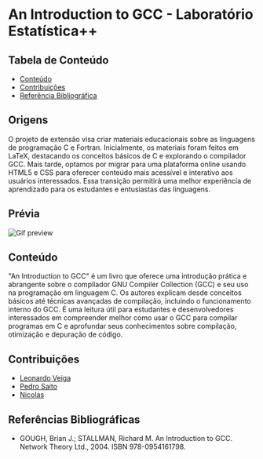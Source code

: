 # An Introduction to GCC - Laboratório Estatística++

## Tabela de Conteúdo

- [Conteúdo](#Conteúdo)
- [Contribuições](#Contribuições)
- [Referência Bibliográfica](#Referências)

## Origens

O projeto de extensão visa criar materiais educacionais sobre as linguagens de programação C e Fortran. Inicialmente, os materiais foram feitos em LaTeX, destacando os conceitos básicos de C e explorando o compilador GCC. Mais tarde, optamos por migrar para uma plataforma online usando HTML5 e CSS para oferecer conteúdo mais acessível e interativo aos usuários interessados. Essa transição permitirá uma melhor experiência de aprendizado para os estudantes e entusiastas das linguagens.

## Prévia

![Gif preview](src/assets/website_preview.gif)

## Conteúdo

"An Introduction to GCC" é um livro que oferece uma introdução prática e abrangente sobre o compilador GNU Compiler Collection (GCC) e seu uso na programação em linguagem C. Os autores explicam desde conceitos básicos até técnicas avançadas de compilação, incluindo o funcionamento interno do GCC. É uma leitura útil para estudantes e desenvolvedores interessados em compreender melhor como usar o GCC para compilar programas em C e aprofundar seus conhecimentos sobre compilação, otimização e depuração de código.

## Contribuições

- [Leonardo Veiga](https://github.com/LeoVAF)
- [Pedro Saito](https://github.com/saitoi)
- [Nicolas](https://github.com/novae1)

## Referências Bibliográficas

- GOUGH, Brian J.; STALLMAN, Richard M. An Introduction to GCC. Network Theory Ltd., 2004. ISBN 978-0954161798.
